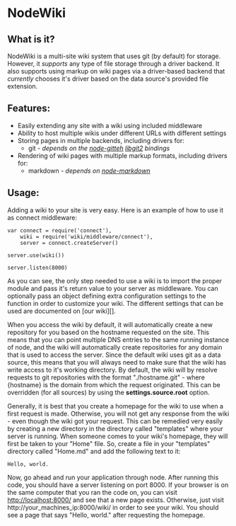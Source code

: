 NodeWiki
========

What is it?
-----------

NodeWiki is a multi-site wiki system that uses git (by default) for storage. However, it *supports* any type of file storage through a driver backend. It also supports using markup on wiki pages via a driver-based backend that *currently* chooses it's driver based on the data source's provided file extension.

Features:
---------

* Easily extending any site with a wiki using included middleware
* Ability to host multiple wikis under different URLs with different settings
* Storing pages in multiple backends, including drivers for:
	* git *- depends on the [node-gitteh][gitteh] [libgit2][libgit2] bindings*
* Rendering of wiki pages with multiple markup formats, including drivers for:
	* markdown *- depends on [node-markdown][node-markdown]*

Usage:
------

Adding a wiki to your site is very easy. Here is an example of how to use it as connect middleware:

    var connect = require('connect'),
        wiki = require('wiki/middleware/connect'),
        server = connect.createServer()

    server.use(wiki())

    server.listen(8000)

As you can see, the only step needed to use a wiki is to import the proper module and pass it's return value to your server as middleware. You can optionally pass an object defining extra configuration settings to the function in order to customize your wiki. The different settings that can be used are documented on [our wiki][].

When you access the wiki by default, it will automatically create a new repository for you based on the hostname requested on the site. This means that you can point multiple DNS entries to the same running instance of node, and the wiki will automatically create repositories for any domain that is used to access the server. Since the default wiki uses git as a data source, this means that you will always need to make sure that the wiki has write access to it's working directory. By default, the wiki will by resolve requests to git repositories with the format "./hostname.git" - where {hostname} is the domain from which the request originated. This can be overridden (for all sources) by using the **settings.source.root** option.

Generally, it is best that you create a homepage for the wiki to use when a first request is made. Otherwise, you will not get any response from the wiki - even though the wiki got your request. This can be remedied very easily by creating a new directory in the directory called "templates" where your server is running. When someone comes to your wiki's homepage, they will first be taken to your "Home" file. So, create a file in your "templates" directory called "Home.md" and add the following text to it:

    Hello, world.

Now, go ahead and run your application through node. After running this code, you should have a server listening on port 8000. If your browser is on the same computer that you ran the code on, you can visit [http://localhost:8000/](http://localhost:8000/wiki/) and see that a new page exists. Otherwise, just visit http://your_machines_ip:8000/wiki/ in order to see your wiki. You should see a page that says "Hello, world." after requesting the homepage.

[gitteh]: https://github.com/libgit2/node-gitteh "Gitteh; libgit2 bindings for node"
[libgit2]: http://libgit2.github.com/ "libgit2; A linkable library for git"
[node-markdown]: https://github.com/andris9/node-markdown "Markdown bindings for node"
[wiki-docs]: https://github.com/limpidtech/node-wiki "node-wiki documentation"


